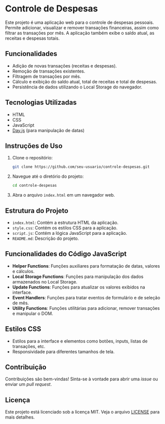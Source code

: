 # Controle de Despesas

Este projeto é uma aplicação web para o controle de despesas pessoais. Permite adicionar, visualizar e remover transações financeiras, assim como filtrar as transações por mês. A aplicação também exibe o saldo atual, as receitas e despesas totais.

## Funcionalidades

- Adição de novas transações (receitas e despesas).
- Remoção de transações existentes.
- Filtragem de transações por mês.
- Cálculo e exibição do saldo atual, total de receitas e total de despesas.
- Persistência de dados utilizando o Local Storage do navegador.

## Tecnologias Utilizadas

- HTML
- CSS
- JavaScript
- [Day.js](https://day.js.org/) (para manipulação de datas)

## Instruções de Uso

1. Clone o repositório:
    ```sh
    git clone https://github.com/seu-usuario/controle-despesas.git
    ```

2. Navegue até o diretório do projeto:
    ```sh
    cd controle-despesas
    ```

3. Abra o arquivo `index.html` em um navegador web.

## Estrutura do Projeto

- `index.html`: Contém a estrutura HTML da aplicação.
- `style.css`: Contém os estilos CSS para a aplicação.
- `script.js`: Contém a lógica JavaScript para a aplicação.
- `README.md`: Descrição do projeto.

## Funcionalidades do Código JavaScript

- **Helper Functions**: Funções auxiliares para formatação de datas, valores e cálculos.
- **Local Storage Functions**: Funções para manipulação dos dados armazenados no Local Storage.
- **Update Functions**: Funções para atualizar os valores exibidos na interface.
- **Event Handlers**: Funções para tratar eventos de formulário e de seleção de mês.
- **Utility Functions**: Funções utilitárias para adicionar, remover transações e manipular o DOM.

## Estilos CSS

- Estilos para a interface e elementos como botões, inputs, listas de transações, etc.
- Responsividade para diferentes tamanhos de tela.

## Contribuição

Contribuições são bem-vindas! Sinta-se à vontade para abrir uma _issue_ ou enviar um _pull request_.

## Licença

Este projeto está licenciado sob a licença MIT. Veja o arquivo [LICENSE](LICENSE) para mais detalhes.

